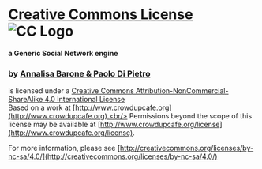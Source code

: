 # [Creative Commons License](http://creativecommons.org/licenses/by-nc-sa/4.0/) ![CC Logo](https://i.creativecommons.org/l/by-nc-sa/4.0/88x31.png)
**a Generic Social Network engine**<br/>
### by [Annalisa Barone & Paolo Di Pietro](http://www.crowdupcafe.org)
is licensed under a [Creative Commons Attribution-NonCommercial-ShareAlike 4.0 International License](http://creativecommons.org/licenses/by-nc-sa/4.0/)<br />
Based on a work at [http://www.crowdupcafe.org](http://www.crowdupcafe.org).<br/>
Permissions beyond the scope of this license may be available at [http://www.crowdupcafe.org/license](http://www.crowdupcafe.org/license).

For more information, please see [http://creativecommons.org/licenses/by-nc-sa/4.0/](http://creativecommons.org/licenses/by-nc-sa/4.0/)
